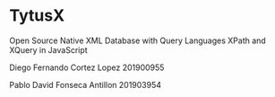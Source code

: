 # TytusX
Open Source Native XML Database with Query Languages XPath and XQuery in JavaScript

Diego Fernando Cortez Lopez 201900955


Pablo David Fonseca Antillon 201903954
